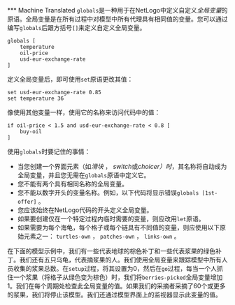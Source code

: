 ﻿*** Machine Translated
`globals`是一种用于在NetLogo中定义自定义*全局变量*的原语。全局变量是在所有过程中对模型中所有代理具有相同值的变量。您可以通过编写`globals`后跟方括号`[]`来定义自定义全局变量。



```
globals [
	temperature
	oil-price
	usd-eur-exchange-rate
]
```


定义全局变量后，即可使用`set`原语更改其值：



```
set usd-eur-exchange-rate 0.85
set temperature 36
```


像使用其他变量一样，使用它的名称来访问代码中的值：



```
if oil-price < 1.5 and usd-eur-exchange-rate < 0.8 [
	buy-oil
]
```


使用`globals`时要记住的事情：

- 当您创建一个界面元素（如*滑块* ， *switch*或*choicer）时*，其名称将自动成为全局变量，并且您无需在`globals`原语中定义它。
- 您不能有两个具有相同名称的全局变量。
- 您不能以数字开头的变量名称。例如，以下代码将显示错误`globals [1st-offer]` 。
- 您应该始终在NetLogo代码的开头定义全局变量。
- 如果要创建仅在一个特定过程内临时需要的变量，则应改用`let`原语。
- 如果需要为每个海龟，每个格子或每个链具有不同值的变量，则应使用以下原始元素之一： `turtles-own` ， `patches-own` ， `links-own` 。


在下面的模型示例中，我们有一些代表地球的棕色补丁和一些代表浆果的绿色补丁。我们还有五只乌龟，代表摘浆果的人。我们使用全局变量来跟踪模型中所有人员收集的浆果总数。在`setup`过程，将其设置为0，然后在`go`过程，每当一个人抓住一个浆果（将格子从绿色变为棕色）时，我们将`berries-picked`全局变量增加1。我们在每个周期处检查此全局变量的值。如果我们的采摘者采摘了60个或更多的浆果，我们将停止该模型。我们还通过模型界面上的监视器显示此变量的值。